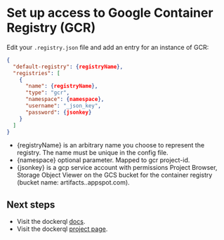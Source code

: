 # Set up access to Google Container Registry (GCR)

Edit your ```.registry.json``` file and add an entry for an instance of GCR: 

~~~json
{
  "default-registry": {registryName},
  "registries": [
    {
      "name": {registryName},
      "type": "gcr",
      "namespace": {namespace},
      "username": "_json_key",
      "password": {jsonkey}
    }
  ]
}
~~~

* {registryName} is an arbitrary name you choose to represent the registry. The name must be unique in the config file. 
* {namespace} optional parameter. Mapped to gcr project-id.
* {jsonkey} is a gcp service account with permissions Project Browser, Storage Object Viewer on the GCS bucket for the container registry (bucket name: artifacts.<your-project>.appspot.com).

## Next steps

* Visit the dockerql [docs](./).
* Visit the dockerql [project page](https://github.com/simplyCoders/dockerql).
